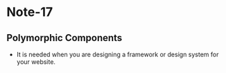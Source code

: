 # Note-17

## Polymorphic Components

- It is needed when you are designing a framework or design system for your website.
